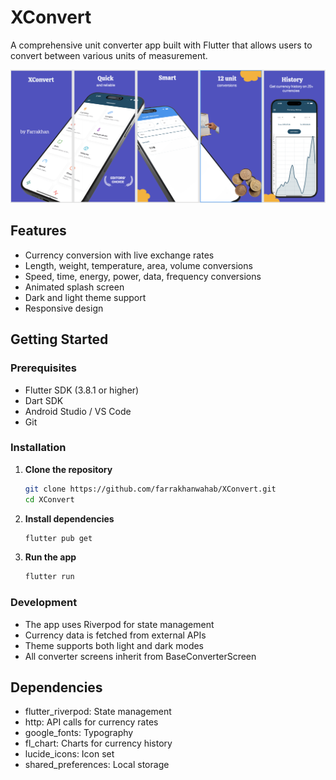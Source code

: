 # XConvert

A comprehensive unit converter app built with Flutter that allows users to convert between various units of measurement.

![XConvert Banner](assets/images/app_banner.png)

## Features

- Currency conversion with live exchange rates
- Length, weight, temperature, area, volume conversions
- Speed, time, energy, power, data, frequency conversions
- Animated splash screen
- Dark and light theme support
- Responsive design

## Getting Started

### Prerequisites

- Flutter SDK (3.8.1 or higher)
- Dart SDK
- Android Studio / VS Code
- Git

### Installation

1. **Clone the repository**
   ```bash
   git clone https://github.com/farrakhanwahab/XConvert.git
   cd XConvert
   ```

2. **Install dependencies**
   ```bash
   flutter pub get
   ```

3. **Run the app**
   ```bash
   flutter run
   ```

### Development

- The app uses Riverpod for state management
- Currency data is fetched from external APIs
- Theme supports both light and dark modes
- All converter screens inherit from BaseConverterScreen

## Dependencies

- flutter_riverpod: State management
- http: API calls for currency rates
- google_fonts: Typography
- fl_chart: Charts for currency history
- lucide_icons: Icon set
- shared_preferences: Local storage
